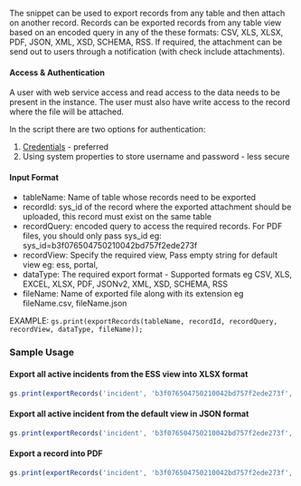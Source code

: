 The snippet can be used to export records from any table and then attach on another record. Records can be exported records from any table view based on an encoded query in any of the these formats: CSV, XLS, XLSX, PDF, JSON, XML, XSD, SCHEMA, RSS. If required, the attachment can be send out to users through a notification (with check include attachments).

#### Access & Authentication
A user with web service access and read access to the data needs to be present in the instance. The user must also have write access to the record where the file will be attached.

In the script there are two options for authentication:

1. [Credentials](https://docs.servicenow.com/en-US/bundle/vancouver-platform-security/page/product/credentials/reference/credentials-getting-started.html) - preferred
2. Using system properties to store username and password - less secure

#### Input Format

- tableName: Name of table whose records need to be exported
- recordId: sys_id of the record where the exported attachment should be uploaded, this record must exist on the same table
- recordQuery: encoded query to access the required records. For PDF files, you should only pass sys_id eg: sys_id=b3f076504750210042bd757f2ede273f
- recordView: Specify the required view, Pass empty string for default view eg: ess, portal,
- dataType: The required export format - Supported formats eg CSV, XLS, EXCEL, XLSX, PDF, JSONv2, XML, XSD, SCHEMA, RSS 
- fileName: Name of exported file along with its extension eg fileName.csv, fileName.json

EXAMPLE: ```gs.print(exportRecords(tableName, recordId, recordQuery, recordView, dataType, fileName));```

### Sample Usage

#### Export all active incidents from the ESS view into XLSX format 

```javascript
gs.print(exportRecords('incident', 'b3f076504750210042bd757f2ede273f', 'active=true', 'ess', 'XLSX', 'Active Incidents.xlsx'));
```

#### Export all active incident from the default view in JSON format

```javascript
gs.print(exportRecords('incident', 'b3f076504750210042bd757f2ede273f', 'active=true', '', 'JSONv2', 'Active Incidents.json'));
```

#### Export a record into PDF

```javascript
gs.print(exportRecords('incident', 'b3f076504750210042bd757f2ede273f', 'sys_id=b3f076504750210042bd757f2ede273f', '', 'PDF', 'record.pdf'));
```


